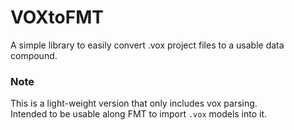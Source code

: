 # VOXtoFMT
A simple library to easily convert .vox project files to a usable data compound.

### Note
This is a light-weight version that only includes vox parsing.    
Intended to be usable along FMT to import `.vox` models into it.
